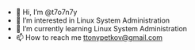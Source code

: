 - 👋 Hi, I’m @t7o7n7y
- 👀 I’m interested in Linux System Administration
- 🌱 I’m currently learning Linux System Administration
- 📫 How to reach me ttonypetkov@gmail.com

<!---
t7o7n7y/t7o7n7y is a ✨ special ✨ repository because its `README.md` (this file) appears on your GitHub profile.
You can click the Preview link to take a look at your changes.
--->
